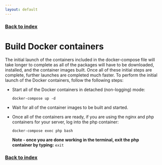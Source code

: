 ```yaml
---
layout: default
---
```


### [Back to index](../index.html)

# Build Docker containers

The initial launch of the containers included in the docker-compose file will take longer to complete as all 
of the packages will have to be downloaded, installed, and the container images built. Once all of these initial
steps are complete, further launches are completed much faster. To perform the initial launch of the Docker 
containers, follow the following steps:

- Start all of the Docker containers in detached (non-logging) mode:
    
    `docker-compose up -d`
    
- Wait for all of the container images to be built and started.
- Once all of the containers are ready, if you are using the nginx and php containers for your server, log into the 
    php container:
    
    `docker-compose exec php bash`
    
    **Note - once you are done working in the terminal, exit the php container by typing:** `exit`

### [Back to index](../index.html)
